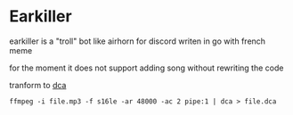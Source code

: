 # Earkiller 

earkiller is a "troll" bot like airhorn for discord writen in go with french meme 

for the moment it does not support adding song without rewriting the code

tranform to [dca](https://github.com/bwmarrin/dca/tree/master/cmd/dca)
```batch
ffmpeg -i file.mp3 -f s16le -ar 48000 -ac 2 pipe:1 | dca > file.dca
```
